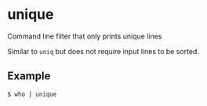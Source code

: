# unique

Command line filter that only prints unique lines

Similar to `uniq` but does not require input lines to be sorted.

## Example

```Bash
$ who | unique
```


